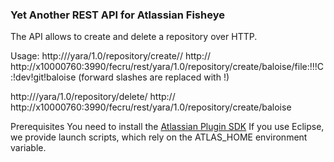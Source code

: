 ### Yet Another REST API for Atlassian Fisheye
The API allows to create and delete a repository over HTTP.

Usage:
http://<YOUR-FISHEYE-REST-CONTEXT>/yara/1.0/repository/create/<NAME>/<URL>
http:// http://x10000760:3990/fecru/rest/yara/1.0/repository/create/baloise/file:!!!C:!dev!git!baloise
(forward slashes are replaced with !)

http://<YOUR-FISHEYE-REST-CONTEXT>/yara/1.0/repository/delete/<NAME>
http:// http://x10000760:3990/fecru/rest/yara/1.0/repository/create/baloise


Prerequisites
You need to install the [Atlassian Plugin SDK](https://developer.atlassian.com/display/DOCS/Introduction+to+the+Atlassian+Plugin+SDK)
If you use Eclipse, we provide launch scripts, which rely on the ATLAS_HOME environment variable.